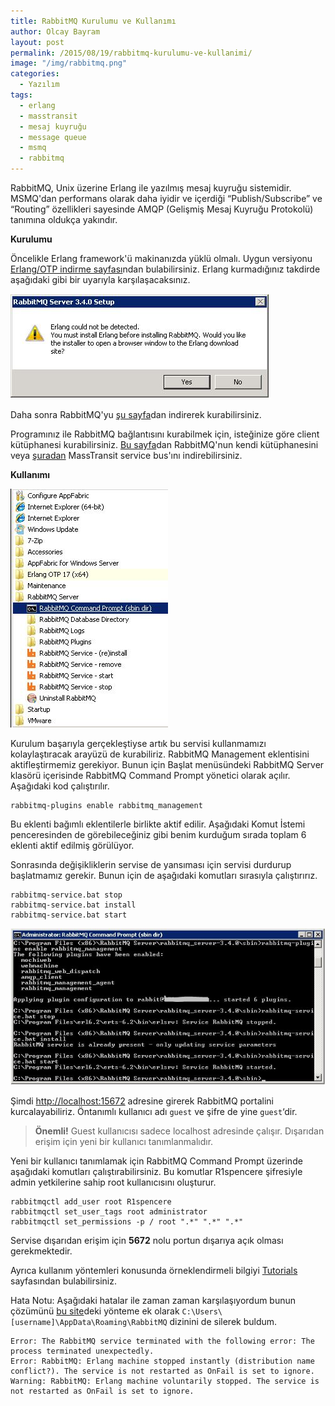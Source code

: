```yaml
---
title: RabbitMQ Kurulumu ve Kullanımı
author: Olcay Bayram
layout: post
permalink: /2015/08/19/rabbitmq-kurulumu-ve-kullanimi/
image: "/img/rabbitmq.png"
categories:
  - Yazılım
tags:
  - erlang
  - masstransit
  - mesaj kuyruğu
  - message queue
  - msmq
  - rabbitmq
---
```

RabbitMQ, Unix üzerine Erlang ile yazılmış mesaj kuyruğu sistemidir. MSMQ'dan performans olarak daha iyidir ve içerdiği &#8220;Publish/Subscribe&#8221; ve &#8220;Routing&#8221; özellikleri sayesinde AMQP (Gelişmiş Mesaj Kuyruğu Protokolü) tanımına oldukça yakındır.

**Kurulumu**

Öncelikle Erlang framework'ü makinanızda yüklü olmalı. Uygun versiyonu <a href="http://www.erlang.org/download.html" target="_blank">Erlang/OTP indirme sayfası</a>ndan bulabilirsiniz. Erlang kurmadığınız takdirde aşağıdaki gibi bir uyarıyla karşılaşacaksınız.

![Erlang bulunamadı hatası](/wp-content/uploads/2014/11/ErlangNotFound.jpg)

Daha sonra RabbitMQ'yu <a href="http://www.rabbitmq.com/download.html" target="_blank">şu sayfa</a>dan indirerek kurabilirsiniz.

<!--more-->

Programınız ile RabbitMQ bağlantısını kurabilmek için, isteğinize göre client kütüphanesi kurabilirsiniz. <a href="https://www.rabbitmq.com/dotnet.html" target="_blank">Bu sayfa</a>dan RabbitMQ'nun kendi kütüphanesini veya <a href="http://masstransit.readthedocs.org/en/latest/installation/install.html" target="_blank">şuradan</a> MassTransit service bus'ını indirebilirsiniz.


**Kullanımı**

![Başlat menüsünde RabbitMQ görünümü](/wp-content/uploads/2014/11/StartMenu.jpg)

Kurulum başarıyla gerçekleştiyse artık bu servisi kullanmamızı kolaylaştıracak arayüzü de kurabiliriz. RabbitMQ Management eklentisini aktifleştirmemiz gerekiyor. Bunun için Başlat menüsündeki RabbitMQ Server klasörü içerisinde RabbitMQ Command Prompt yönetici olarak açılır. Aşağıdaki kod çalıştırılır.

    rabbitmq-plugins enable rabbitmq_management

Bu eklenti bağımlı eklentilerle birlikte aktif edilir. Aşağıdaki Komut İstemi penceresinden de görebileceğiniz gibi benim kurduğum sırada toplam 6 eklenti aktif edilmiş görülüyor.

Sonrasında değişikliklerin servise de yansıması için servisi durdurup başlatmamız gerekir. Bunun için de aşağıdaki komutları sırasıyla çalıştırırız.

    rabbitmq-service.bat stop
    rabbitmq-service.bat install
    rabbitmq-service.bat start


![RabbitMQ Komutlar](/wp-content/uploads/2014/11/RabbitMQEnablePluginsStopStart.jpg)

Şimdi <a href="http://localhost:15672" data-proofer-ignore>http://localhost:15672</a> adresine girerek RabbitMQ portalini kurcalayabiliriz. Öntanımlı kullanıcı adı `guest` ve şifre de yine `guest`&#8216;dir.

> **Önemli!** Guest kullanıcısı sadece localhost adresinde çalışır. Dışarıdan erişim için yeni bir kullanıcı tanımlanmalıdır.

Yeni bir kullanıcı tanımlamak için RabbitMQ Command Prompt üzerinde aşağıdaki komutları çalıştırabilirsiniz. Bu komutlar R1spencere şifresiyle admin yetkilerine sahip root kullanıcısını oluşturur.

    rabbitmqctl add_user root R1spencere
    rabbitmqctl set_user_tags root administrator
    rabbitmqctl set_permissions -p / root ".*" ".*" ".*"

Servise dışarıdan erişim için **5672** nolu portun dışarıya açık olması gerekmektedir.

Ayrıca kullanım yöntemleri konusunda örneklendirmeli bilgiyi [Tutorials][1] sayfasından bulabilirsiniz.

Hata Notu: Aşağıdaki hatalar ile zaman zaman karşılaşıyordum bunun çözümünü [bu site][2]deki yönteme ek olarak `C:\Users\[username]\AppData\Roaming\RabbitMQ` dizinini de silerek buldum.

    Error: The RabbitMQ service terminated with the following error: The process terminated unexpectedly.
    Error: RabbitMQ: Erlang machine stopped instantly (distribution name conflict?). The service is not restarted as OnFail is set to ignore.
    Warning: RabbitMQ: Erlang machine voluntarily stopped. The service is not restarted as OnFail is set to ignore.

 [1]: https://www.rabbitmq.com/getstarted.html
 [2]: http://plus-odin.blogspot.co.il/2013/04/erlang-machine-stopped-instantly-code.html